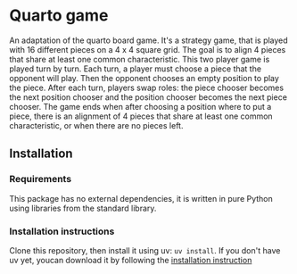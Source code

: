 # Quarto game

An adaptation of the quarto board game. It's a strategy game, that is played with 16 different pieces on a 4 x 4 square grid. The goal is to align 4 pieces that share at least one common characteristic. This two player game is played turn by turn. Each turn, a player must choose a piece that the opponent will play. Then the opponent chooses an empty position to play the piece. After each turn, players swap roles: the piece chooser becomes the next position chooser and the position chooser becomes the next piece chooser. The game ends when after choosing a position where to put a piece, there is an alignment of 4 pieces that share at least one common characteristic, or when there are no pieces left.

## Installation
### Requirements
This package has no external dependencies, it is written in pure Python using libraries from the standard library.

### Installation instructions
Clone this repository, then install it using uv: `uv install`. If you don't have uv yet, youcan download it by following the [installation instruction](https://docs.astral.sh/uv/getting-started/installation/)
